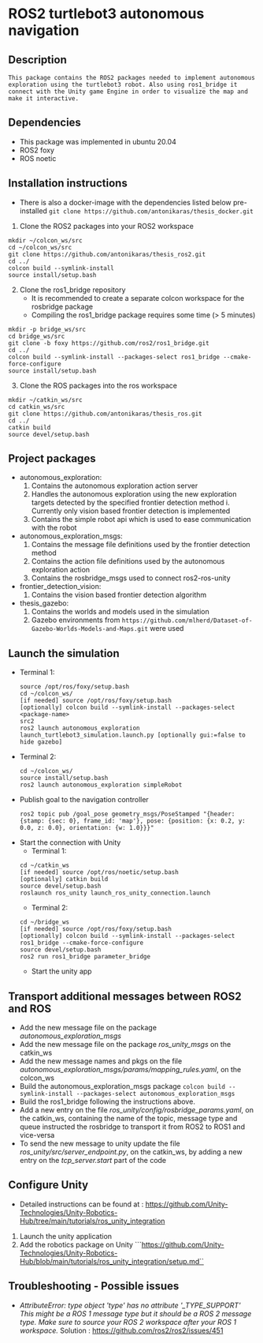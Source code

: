 # ROS2 turtlebot3 autonomous navigation

## Description

    This package contains the ROS2 packages needed to implement autonomous exploration using the turtlebot3 robot. Also using ros1_bridge it connect with the Unity game Engine in order to visualize the map and make it interactive.

## Dependencies

* This package was implemented in ubuntu 20.04
* ROS2 foxy
* ROS noetic

## Installation instructions

* There is also a docker-image with the dependencies listed below pre-installed
    ``` git clone https://github.com/antonikaras/thesis_docker.git ```

1. Clone the ROS2 packages into your ROS2 workspace
```
mkdir ~/colcon_ws/src
cd ~/colcon_ws/src
git clone https://github.com/antonikaras/thesis_ros2.git
cd ../
colcon build --symlink-install
source install/setup.bash
```

2. Clone the ros1_bridge repository
    * It is recommended to create a separate colcon workspace for the rosbridge package
    * Compiling the ros1_bridge package requires some time (> 5 minutes)
```
mkdir -p bridge_ws/src
cd bridge_ws/src
git clone -b foxy https://github.com/ros2/ros1_bridge.git
cd ../
colcon build --symlink-install --packages-select ros1_bridge --cmake-force-configure
source install/setup.bash
```

3. Clone the ROS packages into the ros workspace
```
mkdir ~/catkin_ws/src
cd catkin_ws/src
git clone https://github.com/antonikaras/thesis_ros.git
cd ../
catkin build
source devel/setup.bash
```

## Project packages

*   autonomous_exploration:
    1. Contains the autonomous exploration action server
    2. Handles the autonomous exploration using the new exploration targets detected by the specified frontier detection method
        i. Currently only vision based frontier detection is implemented
    3. Contains the simple robot api which is used to ease communication with the robot
* autonomous_exploration_msgs:
    1. Contains the message file definitions used by the frontier detection method
    2. Contains the action file definitions used by the autonomous exploration action 
    3. Contains the rosbridge_msgs used to connect ros2-ros-unity
* frontier_detection_vision:
    1. Contains the vision based frontier detection algorithm
* thesis_gazebo:
    1. Contains the worlds and models used in the simulation
    2. Gazebo environments from ```https://github.com/mlherd/Dataset-of-Gazebo-Worlds-Models-and-Maps.git``` were used

## Launch the simulation

* Terminal 1:
    ```
    source /opt/ros/foxy/setup.bash
    cd ~/colcon_ws/
    [if needed] source /opt/ros/foxy/setup.bash
    [optionally] colcon build --symlink-install --packages-select <package-name>
    src2
    ros2 launch autonomous_exploration launch_turtlebot3_simulation.launch.py [optionally gui:=false to hide gazebo]
    ```
* Terminal 2:
    ```
    cd ~/colcon_ws/
    source install/setup.bash
    ros2 launch autonomous_exploration simpleRobot
    ```
* Publish goal to the navigation controller
    ```
    ros2 topic pub /goal_pose geometry_msgs/PoseStamped "{header: {stamp: {sec: 0}, frame_id: 'map'}, pose: {position: {x: 0.2, y: 0.0, z: 0.0}, orientation: {w: 1.0}}}"
* Start the connection with Unity
    * Terminal 1:
    ```
    cd ~/catkin_ws
    [if needed] source /opt/ros/noetic/setup.bash
    [optionally] catkin build
    source devel/setup.bash
    roslaunch ros_unity launch_ros_unity_connection.launch
    ```
    * Terminal 2:
    ```
    cd ~/bridge_ws
    [if needed] source /opt/ros/foxy/setup.bash
    [optionally] colcon build --symlink-install --packages-select ros1_bridge --cmake-force-configure
    source devel/setup.bash
    ros2 run ros1_bridge parameter_bridge
    ```
    * Start the unity app

## Transport additional messages between ROS2 and ROS

* Add the new message file on the package *autonomous_exploration_msgs*
* Add the new message file on the package *ros_unity_msgs* on the catkin_ws
* Add the new message names and pkgs on the file *autonomous_exploration_msgs/params/mapping_rules.yaml*, on the colcon_ws
* Build the autonomous_exploration_msgs package ```colcon build --symlink-install --packages-select autonomous_exploration_msgs```
* Build the ros1_bridge following the instructions above.
* Add a new entry on the file *ros_unity/config/rosbridge_params.yaml*, on the catkin_ws, containing the name of the topic, message type and queue
instructed the rosbridge to transport it from ROS2 to ROS1 and vice-versa
* To send the new message to unity update the file *ros_unity/src/server_endpoint.py*, on the catkin_ws, by adding a new entry on the *tcp_server.start*
 part of the code


## Configure Unity

 * Detailed instructions can be found at : https://github.com/Unity-Technologies/Unity-Robotics-Hub/tree/main/tutorials/ros_unity_integration
 1. Launch the unity application
 2. Add the robotics package on Unity ```https://github.com/Unity-Technologies/Unity-Robotics-Hub/blob/main/tutorials/ros_unity_integration/setup.md``

## Troubleshooting - Possible issues

* *AttributeError: type object 'type' has no attribute '_TYPE_SUPPORT' This might be a ROS 1 message type but it should be a ROS 2 message type. Make sure to source your ROS 2 workspace after your ROS 1 workspace.* 
    Solution : https://github.com/ros2/ros2/issues/451 
